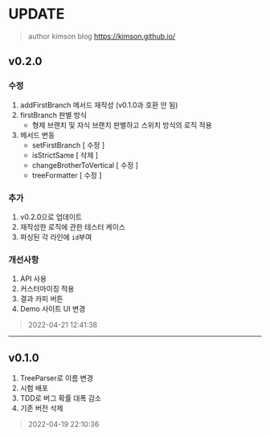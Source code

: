 # UPDATE

> author kimson
> blog   https://kimson.github.io/

## v0.2.0

### 수정

1. addFirstBranch 메서드 재작성 (v0.1.0과 호환 안 됨)
2. firstBranch 판별 방식
   - 형제 브랜치 및 자식 브랜치 판별하고 스위치 방식의 로직 적용
3. 메서드 변동
   - setFirstBranch          [ 수정 ]
   - isStrictSame            [ 삭제 ]
   - changeBrotherToVertical [ 수정 ]
   - treeFormatter           [ 수정 ]

### 추가

1. v0.2.0으로 업데이트
2. 재작성한 로직에 관한 테스터 케이스
3. 파싱된 각 라인에 `id`부여

### 개선사항

1. API 사용
2. 커스터마이징 적용
3. 결과 카피 버튼
4. Demo 사이트 UI 변경

> 2022-04-21 12:41:38

-----

## v0.1.0

1. TreeParser로 이름 변경
2. 시험 배포
3. TDD로 버그 확률 대폭 감소
4. 기존 버전 삭제

> 2022-04-19 22:10:36